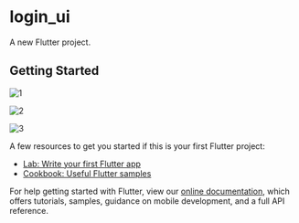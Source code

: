 # login_ui

A new Flutter project.

## Getting Started

![1](https://user-images.githubusercontent.com/75627888/120930034-fd654080-c704-11eb-8e86-cd63eed27b8e.png)

![2](https://user-images.githubusercontent.com/75627888/120930032-fb9b7d00-c704-11eb-9f50-fdf499d06dfa.png)

![3](https://user-images.githubusercontent.com/75627888/120930033-fcccaa00-c704-11eb-9400-1e6ad348f16e.png)


A few resources to get you started if this is your first Flutter project:

- [Lab: Write your first Flutter app](https://flutter.dev/docs/get-started/codelab)
- [Cookbook: Useful Flutter samples](https://flutter.dev/docs/cookbook)

For help getting started with Flutter, view our
[online documentation](https://flutter.dev/docs), which offers tutorials,
samples, guidance on mobile development, and a full API reference.
